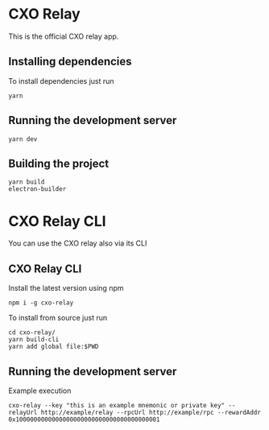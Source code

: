 # CXO Relay

This is the official CXO relay app.

## Installing dependencies

To install dependencies just run

```
yarn
```

## Running the development server

```
yarn dev
```

## Building the project

```
yarn build
electron-builder
```

# CXO Relay CLI

You can use the CXO relay also via its CLI

## CXO Relay CLI

Install the latest version using npm

```
npm i -g cxo-relay
```

To install from source just run

```
cd cxo-relay/
yarn build-cli
yarn add global file:$PWD
```

## Running the development server

Example execution

```
cxo-relay --key "this is an example mnemonic or private key" --relayUrl http://example/relay --rpcUrl http://example/rpc --rewardAddr 0x1000000000000000000000000000000000000001
```
